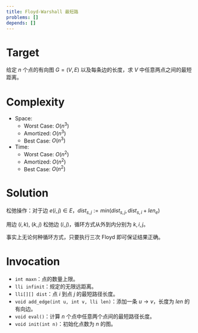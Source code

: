 ```yaml
---
title: Floyd-Warshall 最短路
problems: []
depends: []
---
```


# Target

给定 $n$ 个点的有向图 $G = (V, E)$ 以及每条边的长度，求 $V$ 中任意两点之间的最短距离。

# Complexity

* Space:
  * Worst Case: $O(n^3)$
  * Amortized: $O(n^3)$
  * Best Case: $O(n^3)$
* Time:
  * Worst Case: $O(n^2)$
  * Amortized: $O(n^2)$
  * Best Case: $O(n^2)$

# Solution

松弛操作：对于边 $e(i, j) \in E$，$dist_{s,j} := min(dist_{s,j}, dist_{s,i} + len_e)$

用边 $(i, k)$, $(k, j)$ 松弛边 $(i, j)$，循环方式从外到内分别为 $k, i, j$。

事实上无论何种循环方式，只要执行三次 Floyd 即可保证结果正确。

# Invocation

* `int maxn`：点的数量上限。
* `lli infinit`：规定的无限远距离。
* `lli[][] dist`：点 $i$ 到点 $j$ 的最短路径长度。
* `void add_edge(int u, int v, lli len)`：添加一条 $u \rightarrow v$，长度为 $len$ 的有向边。
* `void eval()`：计算 $n$ 个点中任意两个点间的最短路径长度。
* `void init(int n)`：初始化点数为 $n$ 的图。

